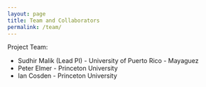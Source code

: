 ```yaml
---
layout: page
title: Team and Collaborators
permalink: /team/
---
```


Project Team:

  * Sudhir Malik (Lead PI) - University of Puerto Rico - Mayaguez
  * Peter Elmer - Princeton University
  * Ian Cosden - Princeton University


